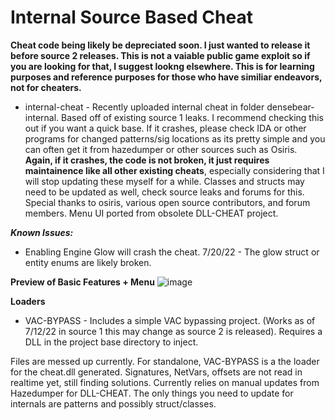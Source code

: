 # Internal Source Based Cheat
**Cheat code being likely be depreciated soon. I just wanted to release it before source 2 releases. This is not a vaiable public game exploit so if you are looking for that, I suggest lookng elsewhere. This is for learning purposes and reference purposes for those who have similiar endeavors, not for cheaters.**


- internal-cheat - Recently uploaded internal cheat in folder densebear-internal. Based off of existing source 1 leaks. I recommend checking this out if you want a quick base. If it crashes, please check IDA or other programs for changed patterns/sig locations as its pretty simple and you can often get it from hazedumper or other sources such as Osiris. **Again, if it crashes, the code is not broken, it just requires maintainence like all other existing cheats**, especially considering that I will stop updating these myself for a while. Classes and structs may need to be updated as well, check source leaks and forums for this. Special thanks to osiris, various open source contributors, and forum members. Menu UI ported from obsolete DLL-CHEAT project.

***Known Issues:***
- Enabling Engine Glow will crash the cheat. 7/20/22 - The glow struct or entity enums are likely broken.

**Preview of Basic Features + Menu**
![image](https://user-images.githubusercontent.com/74503398/179643417-30212bdf-5d13-43ea-be46-804e27e945ba.png)


**Loaders**
- VAC-BYPASS - Includes a simple VAC bypassing project. (Works as of 7/12/22 in source 1 this may change as source 2 is released). Requires a DLL in the project base directory to inject.


Files are messed up currently. For standalone, VAC-BYPASS is a the loader for the cheat.dll generated. Signatures, NetVars, offsets are not read in realtime yet, still finding solutions. Currently relies on manual updates from Hazedumper for DLL-CHEAT. The only things you need to update for internals are patterns and possibly struct/classes.
